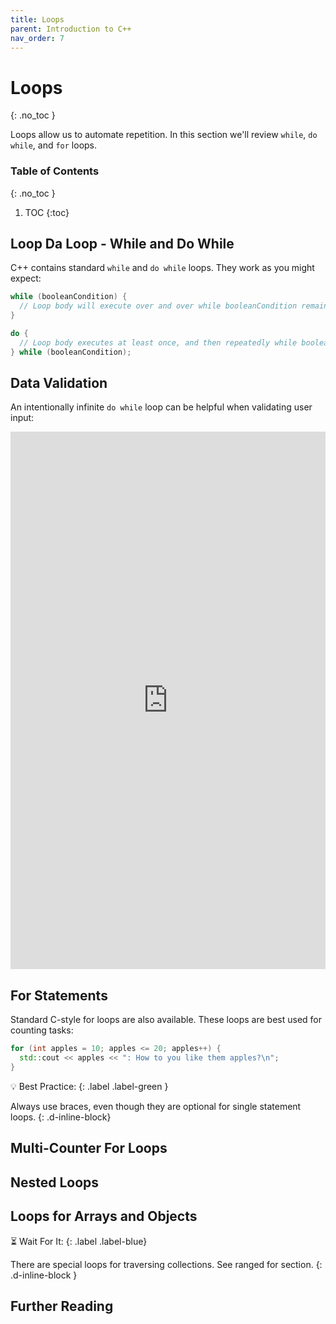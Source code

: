 ```yaml
---
title: Loops
parent: Introduction to C++
nav_order: 7
---
```


<!--prettier-ignore-start-->
# Loops
{: .no_toc }

Loops allow us to automate repetition. In this section we'll review `while`, `do while`, and `for` loops.

### Table of Contents
{: .no_toc }

1. TOC
{:toc}

<!--prettier-ignore-end-->

## Loop Da Loop - While and Do While

C++ contains standard `while` and `do while` loops. They work as you might expect:

```cpp
while (booleanCondition) {
  // Loop body will execute over and over while booleanCondition remains true.
}

do {
  // Loop body executes at least once, and then repeatedly while booleanCondition remains true.
} while (booleanCondition);
```

## Data Validation

An intentionally infinite `do while` loop can be helpful when validating user input:

<iframe height="860px" width="100%" src="https://repl.it/@stungeye/TEster?lite=true" scrolling="no" frameborder="no" allowtransparency="true" allowfullscreen="true" sandbox="allow-forms allow-pointer-lock allow-popups allow-same-origin allow-scripts allow-modals"></iframe>

## For Statements

Standard C-style for loops are also available. These loops are best used for counting tasks:

```cpp
for (int apples = 10; apples <= 20; apples++) {
  std::cout << apples << ": How to you like them apples?\n";
}
```

💡 Best Practice:
{: .label .label-green }

Always use braces, even though they are optional for single statement loops.
{: .d-inline-block}

## Multi-Counter For Loops

## Nested Loops

## Loops for Arrays and Objects

⏳ Wait For It:
{: .label .label-blue}

There are special loops for traversing collections. See ranged for section.
{: .d-inline-block }

## Further Reading
